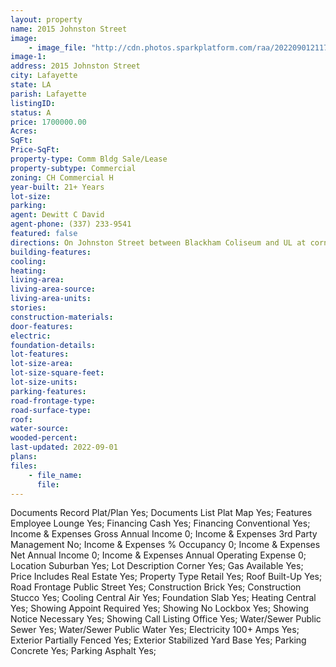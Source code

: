 ```yaml
---
layout: property
name: 2015 Johnston Street 
image:
    - image_file: "http://cdn.photos.sparkplatform.com/raa/20220901211754610512000000.jpg"
image-1:
address: 2015 Johnston Street
city: Lafayette
state: LA
parish: Lafayette
listingID: 
status: A
price: 1700000.00
Acres: 
SqFt: 
Price-SqFt: 
property-type: Comm Bldg Sale/Lease
property-subtype: Commercial
zoning: CH Commercial H
year-built: 21+ Years
lot-size: 
parking: 
agent: Dewitt C David
agent-phone: (337) 233-9541
featured: false
directions: On Johnston Street between Blackham Coliseum and UL at corner of Oakcrest Dr.
building-features: 
cooling: 
heating: 
living-area: 
living-area-source: 
living-area-units: 
stories: 
construction-materials: 
door-features: 
electric: 
foundation-details: 
lot-features: 
lot-size-area: 
lot-size-square-feet: 
lot-size-units: 
parking-features: 
road-frontage-type: 
road-surface-type: 
roof: 
water-source: 
wooded-percent: 
last-updated: 2022-09-01
plans: 
files:
    - file_name:
      file:
---
```

Documents	Record Plat/Plan	Yes;
Documents List	Plat Map	Yes;
Features	Employee Lounge	Yes;
Financing	Cash	Yes;
Financing	Conventional	Yes;
Income & Expenses	Gross Annual Income	0;
Income & Expenses	3rd Party Management	No;
Income & Expenses	% Occupancy	0;
Income & Expenses	Net Annual Income	0;
Income & Expenses	Annual Operating Expense	0;
Location	Suburban	Yes;
Lot Description	Corner	Yes;
Gas	Available	Yes;
Price Includes	Real Estate	Yes;
Property Type	Retail	Yes;
Roof	Built-Up	Yes;
Road Frontage	Public Street	Yes;
Construction	Brick	Yes;
Construction	Stucco	Yes;
Cooling	Central Air	Yes;
Foundation	Slab	Yes;
Heating	Central	Yes;
Showing	Appoint Required	Yes;
Showing	No Lockbox	Yes;
Showing	Notice Necessary	Yes;
Showing	Call Listing Office	Yes;
Water/Sewer	Public Sewer	Yes;
Water/Sewer	Public Water	Yes;
Electricity	100+ Amps	Yes;
Exterior	Partially Fenced	Yes;
Exterior	Stabilized Yard Base	Yes;
Parking	Concrete	Yes;
Parking	Asphalt	Yes;

